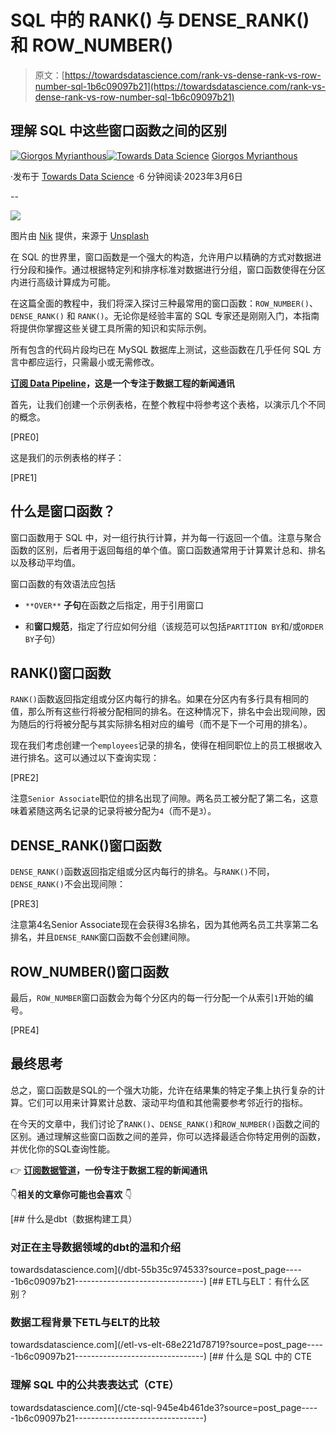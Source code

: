 # SQL 中的 RANK() 与 DENSE_RANK() 和 ROW_NUMBER()

> 原文：[https://towardsdatascience.com/rank-vs-dense-rank-vs-row-number-sql-1b6c09097b21](https://towardsdatascience.com/rank-vs-dense-rank-vs-row-number-sql-1b6c09097b21)

## 理解 SQL 中这些窗口函数之间的区别

[](https://gmyrianthous.medium.com/?source=post_page-----1b6c09097b21--------------------------------)[![Giorgos Myrianthous](../Images/ff4b116e4fb9a095ce45eb064fde5af3.png)](https://gmyrianthous.medium.com/?source=post_page-----1b6c09097b21--------------------------------)[](https://towardsdatascience.com/?source=post_page-----1b6c09097b21--------------------------------)[![Towards Data Science](../Images/a6ff2676ffcc0c7aad8aaf1d79379785.png)](https://towardsdatascience.com/?source=post_page-----1b6c09097b21--------------------------------) [Giorgos Myrianthous](https://gmyrianthous.medium.com/?source=post_page-----1b6c09097b21--------------------------------)

·发布于 [Towards Data Science](https://towardsdatascience.com/?source=post_page-----1b6c09097b21--------------------------------) ·6 分钟阅读·2023年3月6日

--

![](../Images/14a0fd288583774a244801d6caf38161.png)

图片由 [Nik](https://unsplash.com/@helloimnik?utm_source=unsplash&utm_medium=referral&utm_content=creditCopyText) 提供，来源于 [Unsplash](https://unsplash.com/photos/UNCQklgSUd4?utm_source=unsplash&utm_medium=referral&utm_content=creditCopyText)

在 SQL 的世界里，窗口函数是一个强大的构造，允许用户以精确的方式对数据进行分段和操作。通过根据特定列和排序标准对数据进行分组，窗口函数使得在分区内进行高级计算成为可能。

在这篇全面的教程中，我们将深入探讨三种最常用的窗口函数：`ROW_NUMBER()`、`DENSE_RANK()` 和 `RANK()`。无论你是经验丰富的 SQL 专家还是刚刚入门，本指南将提供你掌握这些关键工具所需的知识和实际示例。

所有包含的代码片段均已在 MySQL 数据库上测试，这些函数在几乎任何 SQL 方言中都应运行，只需最小或无需修改。

[**订阅 Data Pipeline**](https://thedatapipeline.substack.com/welcome)**，这是一个专注于数据工程的新闻通讯**

首先，让我们创建一个示例表格，在整个教程中将参考这个表格，以演示几个不同的概念。

[PRE0]

这是我们的示例表格的样子：

[PRE1]

## 什么是窗口函数？

窗口函数用于 SQL 中，对一组行执行计算，并为每一行返回一个值。注意与聚合函数的区别，后者用于返回每组的单个值。窗口函数通常用于计算累计总和、排名以及移动平均值。

窗口函数的有效语法应包括

+   `**OVER**` **子句**在函数之后指定，用于引用窗口

+   和**窗口规范**，指定了行应如何分组（该规范可以包括`PARTITION BY`和/或`ORDER BY`子句）

## RANK()窗口函数

`RANK()`函数返回指定组或分区内每行的排名。如果在分区内有多行具有相同的值，那么所有这些行将被分配相同的排名。在这种情况下，排名中会出现间隙，因为随后的行将被分配与其实际排名相对应的编号（而不是下一个可用的排名）。

现在我们考虑创建一个`employees`记录的排名，使得在相同职位上的员工根据收入进行排名。这可以通过以下查询实现：

[PRE2]

注意`Senior Associate`职位的排名出现了间隙。两名员工被分配了第二名，这意味着紧随这两名记录的记录将被分配为`4`（而不是`3`）。

## DENSE_RANK()窗口函数

`DENSE_RANK()`函数返回指定组或分区内每行的排名。与`RANK()`不同，`DENSE_RANK()`不会出现间隙：

[PRE3]

注意第4名Senior Associate现在会获得3名排名，因为其他两名员工共享第二名排名，并且`DENSE_RANK`窗口函数不会创建间隙。

## ROW_NUMBER()窗口函数

最后，`ROW_NUMBER`窗口函数会为每个分区内的每一行分配一个从索引`1`开始的编号。

[PRE4]

## 最终思考

总之，窗口函数是SQL的一个强大功能，允许在结果集的特定子集上执行复杂的计算。它们可以用来计算累计总数、滚动平均值和其他需要参考邻近行的指标。

在今天的文章中，我们讨论了`RANK()`、`DENSE_RANK()`和`ROW_NUMBER()`函数之间的区别。通过理解这些窗口函数之间的差异，你可以选择最适合你特定用例的函数，并优化你的SQL查询性能。

👉 [**订阅数据管道**](https://thedatapipeline.substack.com/welcome)**，一份专注于数据工程的新闻通讯**

👇**相关的文章你可能也会喜欢** 👇

[](/dbt-55b35c974533?source=post_page-----1b6c09097b21--------------------------------) [## 什么是dbt（数据构建工具）

### 对正在主导数据领域的dbt的温和介绍

towardsdatascience.com](/dbt-55b35c974533?source=post_page-----1b6c09097b21--------------------------------) [](/etl-vs-elt-68e221d78719?source=post_page-----1b6c09097b21--------------------------------) [## ETL与ELT：有什么区别？

### 数据工程背景下ETL与ELT的比较

towardsdatascience.com](/etl-vs-elt-68e221d78719?source=post_page-----1b6c09097b21--------------------------------) [](/cte-sql-945e4b461de3?source=post_page-----1b6c09097b21--------------------------------) [## 什么是 SQL 中的 CTE

### 理解 SQL 中的公共表表达式（CTE）

towardsdatascience.com](/cte-sql-945e4b461de3?source=post_page-----1b6c09097b21--------------------------------)
